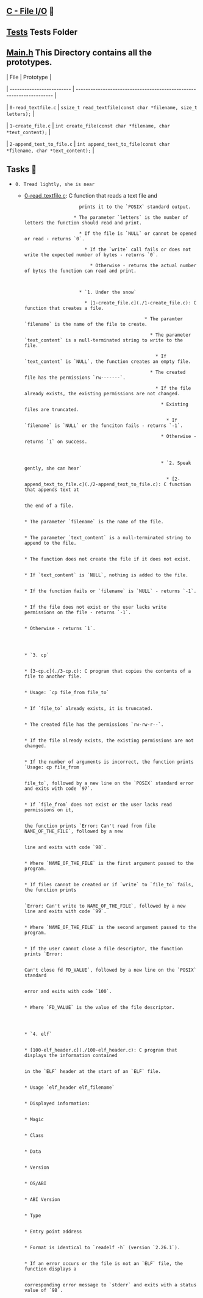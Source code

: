 ## [C - File I/O](0x15-file_io) :file_folder:



## [Tests](./tests) Tests Folder







## [Main.h](./main.h) This Directory contains all the prototypes. 



| File                      | Prototype                                                            |

| ------------------------- | -------------------------------------------------------------------- |

| `0-read_textfile.c`       | `ssize_t read_textfile(const char *filename, size_t letters);`       |

| `1-create_file.c`         | `int create_file(const char *filename, char *text_content);`         |

| `2-append_text_to_file.c` | `int append_text_to_file(const char *filename, char *text_content);` |



## Tasks :page_with_curl:



* `0. Tread lightly, she is near`

  * [0-read_textfile.c](./0-read_textfile.c): C function that reads a text file and

					        prints it to the `POSIX` standard output.

						  * The parameter `letters` is the number of letters the function should read and print.

						    * If the file is `NULL` or cannot be opened or read - returns `0`.

						      * If the `write` call fails or does not write the expected number of bytes - returns `0`.

						        * Otherwise - returns the actual number of bytes the function can read and print.



							* `1. Under the snow`

							  * [1-create_file.c](./1-create_file.c): C function that creates a file.

												    * The paramter `filename` is the name of the file to create.

												      * The parameter `text_content` is a null-terminated string to write to the file.

												        * If `text_content` is `NULL`, the function creates an empty file.

													  * The created file has the permissions `rw-------`.

													    * If the file already exists, the existing permissions are not changed.

													      * Existing files are truncated.

													        * If `filename` is `NULL` or the funciton fails - returns `-1`.

														  * Otherwise - returns `1` on success.



														  * `2. Speak gently, she can hear`

														    * [2-append_text_to_file.c](./2-append_text_to_file.c): C function that appends text at

																					      the end of a file.

																					        * The parameter `filename` is the name of the file.

																						  * The parameter `text_content` is a null-terminated string to append to the file.

																						    * The function does not create the file if it does not exist.

																						      * If `text_content` is `NULL`, nothing is added to the file.

																						        * If the function fails or `filename` is `NULL` - returns `-1`.

																							  * If the file does not exist or the user lacks write permissions on the file - returns `-1`.

																							    * Otherwise - returns `1`.



																							    * `3. cp`

																							      * [3-cp.c](./3-cp.c): C program that copies the contents of a file to another file.

																										      * Usage: `cp file_from file_to`

																										        * If `file_to` already exists, it is truncated.

																											  * The created file has the permissions `rw-rw-r--`.

																											    * If the file already exists, the existing permissions are not changed.

																											      * If the number of arguments is incorrect, the function prints `Usage: cp file_from

																											        file_to`, followed by a new line on the `POSIX` standard error and exits with code `97`.

																												  * If `file_from` does not exist or the user lacks read permissions on it,

																												    the function prints `Error: Can't read from file NAME_OF_THE_FILE`, followed by a new

																												      line and exits with code `98`.

																												          * Where `NAME_OF_THE_FILE` is the first argument passed to the program.

																													    * If files cannot be created or if `write` to `file_to` fails, the function prints

																													      `Error: Can't write to NAME_OF_THE_FILE`, followed by a new line and exits with code `99`.

																													          * Where `NAME_OF_THE_FILE` is the second argument passed to the program.

																														    * If the user cannot close a file descriptor, the function prints `Error:

																														      Can't close fd FD_VALUE`, followed by a new line on the `POSIX` standard

																														        error and exits with code `100`.

																															    * Where `FD_VALUE` is the value of the file descriptor.



																															    * `4. elf`

																															      * [100-elf_header.c](./100-elf_header.c): C program that displays the information contained

																																					  in the `ELF` header at the start of an `ELF` file.

																																					    * Usage `elf_header elf_filename`

																																					      * Displayed information:

																																					          * Magic

																																						      * Class

																																						          * Data

																																							      * Version

																																							          * OS/ABI

																																								      * ABI Version

																																								          * Type

																																									      * Entry point address

																																									        * Format is identical to `readelf -h` (version `2.26.1`).

																																										  * If an error occurs or the file is not an `ELF` file, the function displays a

																																										    corresponding error message to `stderr` and exits with a status value of `98`.


